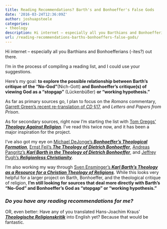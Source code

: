 ```yaml
---
title: Reading Recommendations? Barth's and Bonhoeffer's False Gods
date: '2016-03-24T12:36:09Z'
author: joshuapsteele
categories:
- theology
description: Hi internet – especially all you Barthians and Bonhoefferians (-ites?) out there.
url: /reading-recommendations-barths-bonhoeffers-false-gods/
---
```

Hi internet – especially all you Barthians and Bonhoefferians (-ites?) out there.

I’m in the process of compiling a reading list, and I could use your suggestions.

Here’s my goal: **to explore the possible relationship between Barth’s critique of the “No-God”**(Nich-Gott) **and Bonhoeffer’s critique(s) of viewing God as a “stopgap”** (Lückenbüßer) **or “working hypothesis.”**

As far as primary sources go, I plan to focus on the *Romans* commentary, [Garrett Green’s recent re-translation of ](http://www.amazon.com/On-Religion-The-Revelation-Sublimation/dp/0567031098)[*CD*](http://www.amazon.com/On-Religion-The-Revelation-Sublimation/dp/0567031098)[ §17](http://www.amazon.com/On-Religion-The-Revelation-Sublimation/dp/0567031098), and *Letters and Papers from Prison*.

As for secondary sources, right now I’m starting the list with [Tom Greggs’ ***Theology Against Religion***](http://www.amazon.com/Theology-against-Religion-Constructive-Bonhoeffer/dp/0567104230/). I’ve read this twice now, and it has been a major inspiration for the project.

I’ve also got my eye on [Michael DeJonge’s ***Bonhoeffer’s Theological Formation***,](http://www.amazon.com/Bonhoeffers-Theological-Formation-Protestant-Theology/dp/0199639787/) [Ernst Feil’s ***The Theology of Dietrich Bonhoeffer***](http://www.amazon.com/Theology-Dietrich-Bonhoeffer-Ernst-Feil/dp/0800662407/), [Andreas Pangritz’s ***Karl Barth in the Theology of Dietrich Bonhoeffer***](http://www.amazon.com/Karl-Barth-Theology-Dietrich-Bonhoeffer/dp/080284281X/), and [Jeffrey Pugh’s ***Religionless Christianity***](http://www.amazon.com/Religionless-Christianity-Dietrich-Bonhoeffer-Troubled/dp/0567032590/).

I’m also working my way through [Sven Ensminger’s ***Karl Barth’s Theology as a Resource for a Christian Theology of Religions***](http://www.amazon.com/Theology-Resource-Christian-Religions-Systematic/dp/0567666727/). While this looks very helpful for a larger project on Barth, Bonhoeffer, and the theological critique of religion, **I’m still looking for sources that deal more directly with Barth’s “No-God” and Bonhoeffer’s God as “stopgap” or “working hypothesis.”**

### ***Do you have any reading recommendations for me?*** 

OR, even better: Have any of you translated Hans-Joachim Kraus’ ***[Theologische Religionskritik](http://www.amazon.com/Theologische-Religionskritik-Neukirchener-systematischen-Theologie/dp/3788706724/)*** into English yet? Because that would be fantastic.